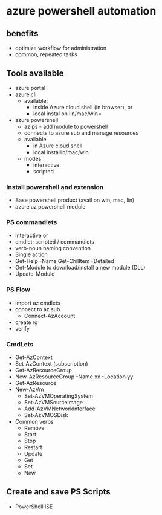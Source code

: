 # azure powershell automation

## benefits
* optimize workflow for administration
* common, repeated tasks

## Tools available
* azure portal
* azure cli
  * available: 
    * inside Azure cloud shell (in browser), or 
    * local instal on lin/mac/win=
* azure powershell
  * az ps - add module to powershell
  * connects to azure sub and manage resources
  * available
    * in Azure cloud shell
    * local installin/mac/win
  * modes
    * interactive
    * scripted

### Install powershell and extension
* Base powershell product (avail on win, mac, lin)
* azure az powershell module 

### PS commandlets
* interactive or
* cmdlet: scripted / commandlets
* verb-noun naming convention
* Single action
* Get-Help -Name Get-ChilItem -Detailed
* Get-Module to download/install a new module (DLL)
* Update-Module


### PS Flow
* import az cmdlets
* connect to az sub
  * Connect-AzAccount
* create rg
* verify

### CmdLets
* Get-AzContext
* Set-AzContext (subscription)
* Get-AzResourceGroup
* New-AzResourceGroup -Name xx -Location yy
* Get-AzResource
* New-AzVm
  * Set-AzVMOperatingSystem
  * Set-AzVMSourceImage
  * Add-AzVMNetworkInterface
  * Set-AzVMOSDisk
* Common verbs
  * Remove
  * Start
  * Stop
  * Restart
  * Update
  * Get
  * Set 
  * New

## Create and save PS Scripts
* PowerShell ISE
